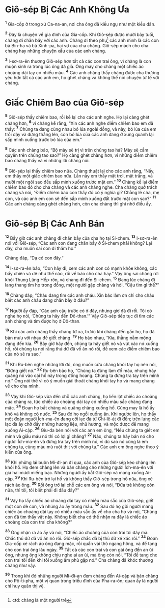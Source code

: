 # Giô-sép Bị Các Anh Không Ưa
<sup><b>1</b></sup> Gia-cốp ở trong xứ Ca-na-an, nơi cha ông đã kiều ngụ như một kiều dân.

<sup><b>2</b></sup> Đây là chuyện về gia đình của Gia-cốp. Khi Giô-sép được mười bảy tuổi, chàng đi chăn bầy với các anh. Chàng đi theo phụ[^1-3384a397-0e94-480a-8462-511e8dc54ab5] các anh mình là các con bà Bin-ha và bà Xinh-pa, hai vợ của cha chàng. Giô-sép mách cho cha chàng hay những chuyện xấu của các anh chàng.

<sup><b>3</b></sup> I-sơ-ra-ên thương Giô-sép hơn tất cả các con trai ông, vì chàng là con muộn sinh ra trong lúc ông đã già. Ông may cho chàng một chiếc áo choàng dài tay có nhiều màu. <sup><b>4</b></sup> Các anh chàng thấy chàng được cha thương yêu hơn tất cả các anh em, họ ghét chàng và không thể nói chuyện tử tế với chàng.


# Giấc Chiêm Bao của Giô-sép
<sup><b>5</b></sup> Giô-sép thấy chiêm bao, rồi kể lại cho các anh nghe. Họ lại càng ghét chàng hơn, <sup><b>6</b></sup> vì chàng kể rằng, “Xin các anh nghe điềm chiêm bao em đã thấy: <sup><b>7</b></sup> Chúng ta đang cùng nhau bó lúa ngoài đồng, và này, bó lúa của em trỗi dậy và đứng thẳng lên, còn bó lúa của các anh đang ở xung quanh lại sấp mình xuống trước bó lúa của em.”

<sup><b>8</b></sup> Các anh chàng bảo, “Bộ mày sẽ trị vì trên chúng tao hả? Mày sẽ cầm quyền trên chúng tao sao?” Họ càng ghét chàng hơn, vì những điềm chiêm bao chàng thấy và vì những lời chàng nói.

<sup><b>9</b></sup> Giô-sép lại thấy chiêm bao nữa. Chàng thuật lại cho các anh rằng, “Nầy, em thấy một giấc chiêm bao nữa. Lần này em thấy mặt trời, mặt trăng, và mười một ngôi sao đều sấp mình xuống trước mặt em.” <sup><b>10</b></sup> Chàng kể lại điềm chiêm bao đó cho cha chàng và các anh chàng nghe. Cha chàng quở trách chàng và nói, “Điềm chiêm bao con thấy đó có ý nghĩa gì? Chẳng lẽ cha, mẹ con, và các anh em con sẽ đến sấp mình xuống đất trước mặt con sao?” <sup><b>11</b></sup> Các anh chàng càng ghét chàng hơn, còn cha chàng thì ghi nhớ điều ấy.


# Giô-sép Bị Các Anh Bán
<sup><b>12</b></sup> Bấy giờ các anh chàng đi chăn bầy của cha họ tại Si-chem. <sup><b>13</b></sup> I-sơ-ra-ên nói với Giô-sép, “Các anh con đang chăn bầy ở Si-chem phải không? Lại đây, cha muốn sai con đi thăm họ.”

Chàng đáp, “Dạ có con đây.”

<sup><b>14</b></sup> I-sơ-ra-ên bảo, “Con hãy đi, xem các anh con có mạnh khỏe không, các bầy chiên và dê như thế nào, rồi về báo cho cha hay.” Vậy ông sai chàng rời khỏi Thung Lũng Hếp-rôn, và chàng đi đến Si-chem. <sup><b>15</b></sup> Đang lúc chàng đi lang thang tìm họ trong đồng, một người gặp chàng và hỏi, “Cậu tìm gì thế?”

<sup><b>16</b></sup> Chàng đáp, “Cháu đang tìm các anh cháu. Xin bác làm ơn chỉ cho cháu biết các anh cháu đang chăn bầy ở đâu?”

<sup><b>17</b></sup> Người ấy đáp, “Các anh cậu trước có ở đây, nhưng giờ đã đi rồi. Tôi có nghe họ nói, ‘Chúng ta hãy đến Đô-than.’” Vậy Giô-sép tiếp tục đi tìm các anh chàng và tìm được họ ở Đô-than.

<sup><b>18</b></sup> Khi các anh chàng thấy chàng từ xa, trước khi chàng đến gần họ, họ đã bàn mưu với nhau để giết chàng. <sup><b>19</b></sup> Họ bảo nhau, “Kìa, thằng nằm mộng đang đến kia. <sup><b>20</b></sup> Bây giờ hãy đến, chúng ta hãy giết nó và vứt xác nó xuống hố, rồi chúng ta nói rằng thú dữ đã vồ ăn nó rồi, để xem các điềm chiêm bao của nó sẽ ra sao.”

<sup><b>21</b></sup> Khi Ru-bên nghe những lời đó, ông muốn cứu chàng khỏi tay họ nên nói, “Đừng giết nó.” <sup><b>22</b></sup> Ru-bên bảo họ, “Chúng ta đừng làm đổ máu, nhưng hãy quăng nó vào cái hố này trong đồng hoang. Chúng ta đừng tra tay trên mình nó.” Ông nói thế vì có ý muốn giải thoát chàng khỏi tay họ và mang chàng về cho cha mình.

<sup><b>23</b></sup> Vậy khi Giô-sép vừa đến chỗ các anh chàng, họ liền lột chiếc áo choàng của chàng ra, tức chiếc áo choàng dài tay có nhiều màu sắc chàng đang mặc. <sup><b>24</b></sup> Đoạn họ bắt chàng và quăng chàng xuống hố. Cũng may là hố ấy khô và không có nước. <sup><b>25</b></sup> Sau đó họ ngồi xuống ăn. Khi ngước lên, họ thấy một đoàn người Ích-ma-ên đang cỡi lạc đà từ Ghi-lê-át đi đến; trên lưng các lạc đà ấy chở đầy những hương liệu, nhũ hương, và mộc dược để mang xuống Ai-cập. <sup><b>26</b></sup> Giu-đa bèn nói với các anh em ông, “Nếu chúng ta giết em mình và giấu máu nó thì có lợi gì chăng? <sup><b>27</b></sup> Nào, chúng ta hãy bán nó cho người Ích-ma-ên và đừng tra tay trên mình nó, vì dù sao nó cũng là em chúng ta, cùng máu mủ ruột thịt với chúng ta.” Các anh em ông nghe theo ý kiến của ông.

<sup><b>28</b></sup> Khi những lái buôn Mi-đi-an đi qua, các anh của Giô-sép kéo chàng lên khỏi hố. Họ đem chàng lên và bán chàng cho những người Ích-ma-ên với giá hai mươi miếng bạc. Những người ấy bắt Giô-sép và mang xuống Ai-cập. <sup><b>29</b></sup> Khi Ru-bên trở lại hố và không thấy Giô-sép trong hố nữa, ông xé rách áo ông. <sup><b>30</b></sup> Rồi ông trở lại chỗ các em ông và nói, “Đứa trẻ không còn nữa, thì tôi, tôi biết phải đi đâu đây?”

<sup><b>31</b></sup> Vậy họ lấy chiếc áo choàng dài tay có nhiều màu sắc của Giô-sép, giết một con dê con, và nhúng áo ấy trong máu. <sup><b>32</b></sup> Sau đó họ gởi người mang chiếc áo choàng dài tay có nhiều màu sắc ấy về cho cha họ và nói, “Chúng con đã tìm thấy vật này. Không biết cha có thể nhận ra đây là chiếc áo choàng của con trai cha không?”

<sup><b>33</b></sup> Ông nhận ra áo ấy và nói, “Chiếc áo choàng của con trai tôi đây mà. Chắc thú dữ đã vồ ăn nó rồi. Giô-sép chắc đã bị thú dữ xé xác rồi.” <sup><b>34</b></sup> Đoạn Gia-cốp xé rách áo ông đang mặc, rồi quấn vải thô ngang hông, và để tang cho con trai ông lâu ngày. <sup><b>35</b></sup> Tất cả các con trai và con gái ông đến an ủi ông, nhưng ông không chịu nghe ai an ủi, mà ông còn nói, “Tôi để tang cho con trai tôi đến khi tôi xuống âm phủ gặp nó.” Cha chàng đã khóc thương chàng như vậy.

<sup><b>36</b></sup> Trong khi đó những người Mi-đi-an đem chàng đến Ai-cập và bán chàng cho Pô-ti-pha, một vị quan trong triều đình của Pha-ra-ôn; quan ấy là người chỉ huy quân thị vệ.

[^1-3384a397-0e94-480a-8462-511e8dc54ab5]: ctd: chàng là một người trẻ